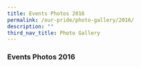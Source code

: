 ```yaml
---
title: Events Photos 2016
permalink: /our-pride/photo-gallery/2016/
description: ""
third_nav_title: Photo Gallery
---
```

### **Events Photos 2016**